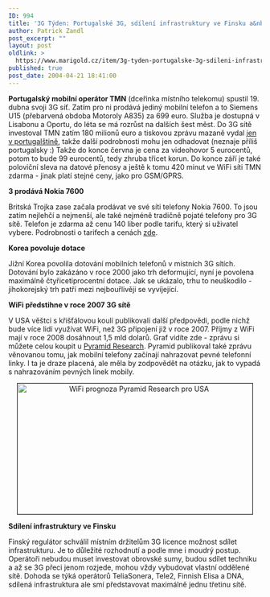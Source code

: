 ```yaml
---
ID: 994
title: '3G Týden: Portugalské 3G, sdílení infrastruktury ve Finsku a&nbsp;další'
author: Patrick Zandl
post_excerpt: ""
layout: post
oldlink: >
  https://www.marigold.cz/item/3g-tyden-portugalske-3g-sdileni-infrastruktury-ve-finsku-a-dalsi
published: true
post_date: 2004-04-21 18:41:00
---
```

<p>
<STRONG>Portugalský mobilní operátor TMN</STRONG> (dceřinka místního telekomu) spustil 19. dubna svoji 3G síť. Zatím pro ni prodává jediný mobilní telefon a to Siemens U15 (přebarvená obdoba Motoroly A835) za 699 euro. Služba je dostupná v Lisabonu a Oportu, do léta se má rozrůst na dalších šest měst. Do 3G sítě investoval TMN zatím 180 milionů euro a tiskovou zprávu mazaně vydal <A href="http://www.tmn.pt/tmn/noticias/2004_19_abr.shtml">jen v portugalštině</A>, takže další podrobnosti mohu jen odhadovat (neznaje příliš portugalsky :) Takže do konce června je cena za videohovor 5 eurocentů, potom to bude 99 eurocentů, tedy zhruba třicet korun. Do konce září je také poloviční sleva na datové přenosy a ještě k tomu 420 minut ve WiFi síti TMN zdarma - jinak platí stejné ceny, jako pro GSM/GPRS. </p>

<p>
<STRONG>3 prodává Nokia 7600</STRONG></p>

<p>
Britská Trojka zase začala prodávat ve své síti telefony Nokia 7600. To jsou zatím nejlehčí a nejmenší, ale také nejméně tradičně pojaté telefony pro 3G sítě. Telefon je zdarma až cenu 140 liber podle tarifu, který si uživatel vybere. Podrobnosti o tarifech a cenách <A href="http://www.mobiles.co.uk/three-3g-nokia-7600-3.html">zde</A>.</p>

<p>
<STRONG>Korea povoluje dotace</STRONG></p>

<p>
Jižní Korea povolila dotování mobilních telefonů v místních 3G sítích. Dotování bylo zakázáno v roce 2000 jako trh deformující, nyní je povolena maximálně čtyřicetiprocentní dotace. Jak se ukázalo, trhu to neuškodilo - jihokorejský trh patří mezi nejbouřlivěji se vyvíjející. </p>

<p>
<STRONG>WiFi předstihne v roce 2007 3G sítě</STRONG></p>

<p>
V USA věštci s křišťálovou koulí publikovali další předpovědi, podle nichž bude více lidí využívat WiFi, než 3G připojení již v roce 2007. Příjmy z WiFi mají v roce 2008 dosáhnout 1,5 mld dolarů. Graf vidíte zde - zprávu si můžete celou koupit u <A href="http://www.pyramidresearch.com/">Pyramid Research</A>. Pyramid publikoval také zprávu věnovanou tomu, jak mobilní telefony začínají nahrazovat pevné telefonní linky. I ta je draze placená, ale měla by zodpovědět na otázku, jak to vypadá s nahrazováním pevných linek mobily. </p>

<P align=center><IMG height=260 alt="WiFi prognoza Pyramid Research pro USA" src="/wp-content/uploads/wifiprognozy.jpg" width=468 border=1></p>

<p>
<STRONG>Sdílení infrastruktury ve Finsku</STRONG></p>

<p>
Finský regulátor schválil místním držitelům 3G licence možnost sdílet infrastrukturu. Je to důležité rozhodnutí a podle mne i moudrý postup. Operátoři nebudou muset investovat obrovské sumy, budou sdílet techniku a až se 3G přeci jenom rozjede, mohou vždy vybudovat vlastní oddělené sítě. Dohoda se týká operátorů TeliaSonera, Tele2, Finnish Elisa a DNA, sdílená infrastruktura ale smí představovat maximálně jednu třetinu sítě.</p>
